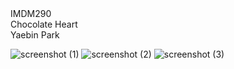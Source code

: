 <div>IMDM290</div>
<div></div>
<div>Chocolate Heart</div>
<div></div>
<div>Yaebin Park</div>


![screenshot (1)](https://github.com/user-attachments/assets/12b0bd98-05e8-4d3a-a562-adddb0820e18)
![screenshot (2)](https://github.com/user-attachments/assets/6e0ff70f-c658-40fc-9454-082823eca19e)
![screenshot (3)](https://github.com/user-attachments/assets/c1caa55d-c0f5-4647-868a-c8c03cd57605)
